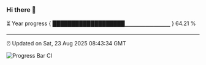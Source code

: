 ### Hi there 👋

⏳ Year progress { ███████████████████▁▁▁▁▁▁▁▁▁▁▁ } 64.21 %

---

⏰ Updated on Sat, 23 Aug 2025 08:43:34 GMT

![Progress Bar CI](https://github.com/IshwaranRudhara/GIT-ACTION/workflows/Progress%20Bar%20CI/badge.svg)
